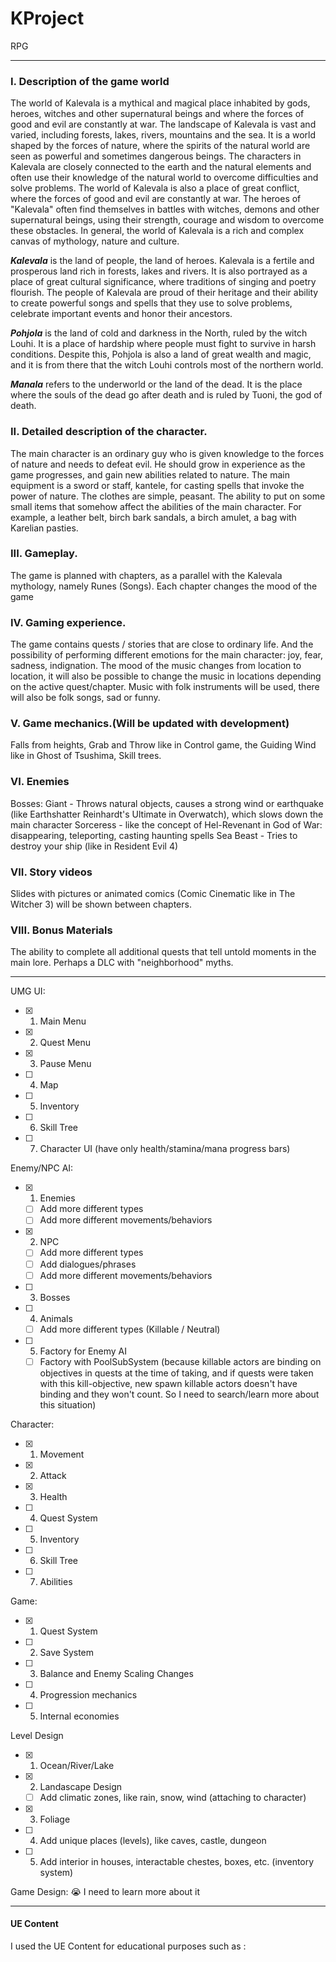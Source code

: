 # KProject
RPG

____
### I. Description of the game world

The world of Kalevala is a mythical and magical place inhabited by gods, heroes, witches and other supernatural beings and where the forces of good and evil are constantly at war.
The landscape of Kalevala is vast and varied, including forests, lakes, rivers, mountains and the sea. It is a world shaped by the forces of nature, where the spirits of the natural world are seen as powerful and sometimes dangerous beings. The characters in Kalevala are closely connected to the earth and the natural elements and often use their knowledge of the natural world to overcome difficulties and solve problems.
The world of Kalevala is also a place of great conflict, where the forces of good and evil are constantly at war. The heroes of "Kalevala" often find themselves in battles with witches, demons and other supernatural beings, using their strength, courage and wisdom to overcome these obstacles.
In general, the world of Kalevala is a rich and complex canvas of mythology, nature and culture.

***Kalevala*** is the land of people, the land of heroes.
Kalevala is a fertile and prosperous land rich in forests, lakes and rivers. It is also portrayed as a place of great cultural significance, where traditions of singing and poetry flourish. The people of Kalevala are proud of their heritage and their ability to create powerful songs and spells that they use to solve problems, celebrate important events and honor their ancestors.

***Pohjola*** is the land of cold and darkness in the North, ruled by the witch Louhi.
It is a place of hardship where people must fight to survive in harsh conditions. Despite this, Pohjola is also a land of great wealth and magic, and it is from there that the witch Louhi controls most of the northern world.

***Manala*** refers to the underworld or the land of the dead. It is the place where the souls of the dead go after death and is ruled by Tuoni, the god of death.

### II. Detailed description of the character.

The main character is an ordinary guy who is given knowledge to the forces of nature and needs to defeat evil.
He should grow in experience as the game progresses, and gain new abilities related to nature.
The main equipment is a sword or staff, kantele, for casting spells that invoke the power of nature. The clothes are simple, peasant. The ability to put on some small items that somehow affect the abilities of the main character. For example, a leather belt, birch bark sandals, a birch amulet, a bag with Karelian pasties.

### III. Gameplay.

The game is planned with chapters, as a parallel with the Kalevala mythology, namely Runes (Songs). Each chapter changes the mood of the game

### IV. Gaming experience.

The game contains quests / stories that are close to ordinary life. And the possibility of performing different emotions for the main character: joy, fear, sadness, indignation.
The mood of the music changes from location to location, it will also be possible to change the music in locations depending on the active quest/chapter. Music with folk instruments will be used, there will also be folk songs, sad or funny.

### V. Game mechanics.(Will be updated with development)

Falls from heights, Grab and Throw like in Control game, the Guiding Wind like in Ghost of Tsushima, Skill trees.

### VI. Enemies

Bosses:
Giant - Throws natural objects, causes a strong wind or earthquake (like Earthshatter Reinhardt's Ultimate in Overwatch), which slows down the main character
Sorceress - like the concept of Hel-Revenant in God of War: disappearing, teleporting, casting haunting spells
Sea Beast - Tries to destroy your ship (like in Resident Evil 4)

### VII. Story videos

Slides with pictures or animated comics (Comic Cinematic like in The Witcher 3) will be shown between chapters.

### VIII. Bonus Materials

The ability to complete all additional quests that tell untold moments in the main lore. Perhaps a DLC with "neighborhood" myths.
____


UMG UI:
- [X] 1. Main Menu
- [X] 2. Quest Menu
- [X] 3. Pause Menu
- [ ] 4. Map
- [ ] 5. Inventory
- [ ] 6. Skill Tree
- [ ] 7. Character UI (have only health/stamina/mana progress bars)

Enemy/NPC AI:
- [X] 1. Enemies
    - [ ] Add more different types
    - [ ] Add more different movements/behaviors
- [X] 2. NPC
    - [ ] Add more different types
    - [ ] Add dialogues/phrases  
    - [ ] Add more different movements/behaviors
- [ ] 3. Bosses
- [ ] 4. Animals 
    - [ ] Add more different types (Killable / Neutral)
- [ ] 5. Factory for Enemy AI
    - [ ] Factory with PoolSubSystem (because killable actors are binding on objectives in quests at the time of taking, and if quests were taken with this kill-objective, new spawn killable actors doesn't have binding and they won't count. So I need to search/learn more about this situation)

Character:
- [X] 1. Movement
- [X] 2. Attack
- [X] 3. Health
- [ ] 4. Quest System
- [ ] 5. Inventory
- [ ] 6. Skill Tree
- [ ] 7. Abilities

Game:
- [X] 1. Quest System
- [ ] 2. Save System
- [ ] 3. Balance and Enemy Scaling Changes
- [ ] 4. Progression mechanics
- [ ] 5. Internal economies

Level Design
- [X] 1. Ocean/River/Lake
- [X] 2. Landascape Design
    - [ ] Add climatic zones, like rain, snow, wind (attaching to character)
- [X] 3. Foliage
- [ ] 4. Add unique places (levels), like caves, castle, dungeon
- [ ] 5. Add interior in houses, interactable chestes, boxes, etc. (inventory system)

Game Design:
:sob: I need to learn more about it
____

#### UE Content

I used the UE Content for educational purposes such as :
